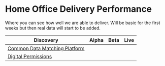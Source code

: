 # Home Office Delivery Performance

Where you can see how well we are able to deliver. Will be basic for the first weeks but then real data will start to be added.

Discovery | Alpha | Beta  | Live
------------ | ------------- | ------------ | -------------
   | [Common Data Matching Platform](Services/cdmp/notes.html) |  | 
   | [Digital Permissions](Services/digital_permissions.html) | |
